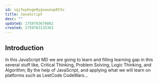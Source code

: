 ```yaml
---
id: sqjfwykoge0ygxwuoup8t5v
title: JavaScript
desc: ""
updated: 1759783670862
created: 1759783135363
---
```


## Introduction

In this JavaScript MD we are going to learn and filling learning gap in this several stuff like, Critical Thinking, Problem Solving, Logic Thinking, and Algorithm; By the help of JavaScript, and applying what we will learn on platforms such as LeetCode CodeWars...
